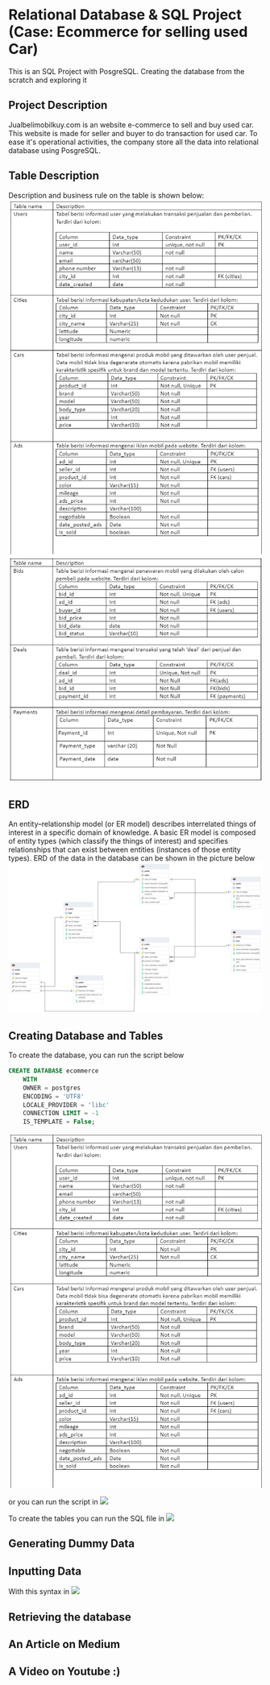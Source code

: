# Relational Database & SQL Project (Case: Ecommerce for selling used Car)
This is an SQL Project with PosgreSQL. Creating the database from the scratch and exploring it
## Project Description
Jualbelimobilkuy.com is an website e-commerce to sell and buy used car. This website is made for seller and buyer to do transaction for used car. To ease it's operational activities, the company store all the data into relational database using PosgreSQL. 
## Table Description
Description and business rule on the table is shown below:
![](image/Table_desc_1.png)
![](image/Table_desc_2.png)
## ERD
An entity–relationship model (or ER model) describes interrelated things of interest in a specific domain of knowledge. A basic ER model is composed of entity types (which classify the things of interest) and specifies relationships that can exist between entities (instances of those entity types). ERD of the data in the database can be shown in the picture below
![](image/ERD.png)

## Creating Database and Tables
To create the database, you can run the script below
```sql
CREATE DATABASE ecommerce
    WITH
    OWNER = postgres
    ENCODING = 'UTF8'
    LOCALE_PROVIDER = 'libc'
    CONNECTION LIMIT = -1
    IS_TEMPLATE = False;

```
 ![](image/Table_desc_1.png)

or you can run the script in ![](SQL/"Create_database.sql")

To create the tables you can run the SQL file in ![](SQL/"Create_tables.sql")


## Generating Dummy Data


## Inputting Data
 With this syntax in ![](SQL/"Copy/Copy_data.sql")

## Retrieving the database

## An Article on Medium

## A Video on Youtube :)
